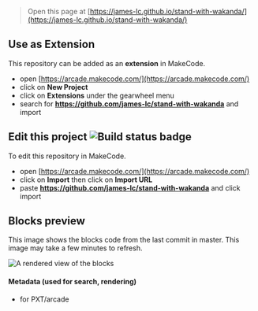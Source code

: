  


> Open this page at [https://james-lc.github.io/stand-with-wakanda/](https://james-lc.github.io/stand-with-wakanda/)

## Use as Extension

This repository can be added as an **extension** in MakeCode.

* open [https://arcade.makecode.com/](https://arcade.makecode.com/)
* click on **New Project**
* click on **Extensions** under the gearwheel menu
* search for **https://github.com/james-lc/stand-with-wakanda** and import

## Edit this project ![Build status badge](https://github.com/james-lc/stand-with-wakanda/workflows/MakeCode/badge.svg)

To edit this repository in MakeCode.

* open [https://arcade.makecode.com/](https://arcade.makecode.com/)
* click on **Import** then click on **Import URL**
* paste **https://github.com/james-lc/stand-with-wakanda** and click import

## Blocks preview

This image shows the blocks code from the last commit in master.
This image may take a few minutes to refresh.

![A rendered view of the blocks](https://github.com/james-lc/stand-with-wakanda/raw/master/.github/makecode/blocks.png)

#### Metadata (used for search, rendering)

* for PXT/arcade
<script src="https://makecode.com/gh-pages-embed.js"></script><script>makeCodeRender("{{ site.makecode.home_url }}", "{{ site.github.owner_name }}/{{ site.github.repository_name }}");</script>
